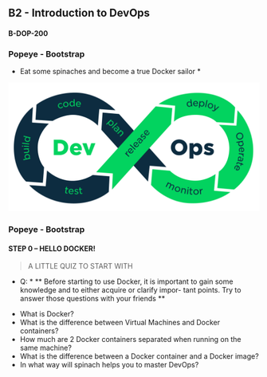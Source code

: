 ## B2 - Introduction to DevOps
####  B-DOP-200 








###  Popeye - Bootstrap 

* Eat some spinaches and become a true Docker sailor *


![devopscircle](./.img/gg.png)

### Popeye - Bootstrap

#### STEP 0 – HELLO DOCKER!


> A LITTLE QUIZ TO START WITH

* Q: *
** Before starting to use Docker, it is important to gain some knowledge and to either acquire or clarify impor-
tant points. Try to answer those questions with your friends **


- What is Docker?
- What is the difference between Virtual Machines and Docker containers?
- How much are 2 Docker containers separated when running on the same machine?
- What is the difference between a Docker container and a Docker image?
- In what way will spinach helps you to master DevOps?

